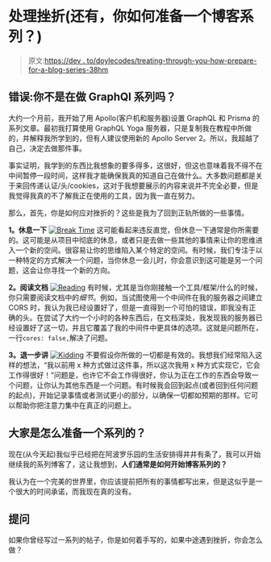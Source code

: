 # 处理挫折(还有，你如何准备一个博客系列？)

> 原文:[https://dev . to/doylecodes/treating-through-you-how-prepare-for-a-blog-series-38hm](https://dev.to/doylecodes/dealing-with-setback-also-how-do-you-prepare-for-a-blog-series-38hm)

## [](#error-werent-you-doing-a-graphql-series)错误:你不是在做 GraphQl 系列吗？

大约一个月前，我开始了用 Apollo(客户机和服务器)设置 GraphQL 和 Prisma 的系列文章。最初我打算使用 GraphQL Yoga 服务器，只是复制我在教程中所做的，并解释我所学到的，但有人建议使用新的 Apollo Server 2。所以，我超越了自己，决定去做那件事。

事实证明，我学到的东西比我想象的要多得多，这很好，但这也意味着我不得不在中间暂停一段时间，这样我才能确保我真的知道自己在做什么。大多数问题都是关于来回传递认证/头/cookies，这对于我想要展示的内容来说并不完全必要，但是我觉得我真的不了解我正在使用的工具，因为我一直在努力。

那么，首先，你是如何应对挫折的？这些是我为了回到正轨所做的一些事情。

**1。休息一下**
[![Break Time](../Images/86000bd6ba17f10d9143100a91160c8b.png)](https://i.giphy.com/media/eMeMQ0Y4DHS2k/giphy.gif) 
这可能看起来违反直觉，但休息一下通常是你所需要的。这可能是从项目中彻底的休息，或者只是去做一些其他的事情来让你的思维进入一个新的空间。很容易让你的思维陷入某个特定的空间。有时候，我们专注于以一种特定的方式解决一个问题，当你休息一会儿时，你会意识到这可能是另一个问题，这会让你寻找一个新的方向。

**2。阅读文档**
[![Reading](../Images/def0aa43c1bde1b0f3df9abb79ea3553.png)](https://i.giphy.com/media/c5aFcAbGCFz3y/giphy.gif) 
有时候，尤其是当你刚接触一个工具/框架/什么的时候，你只需要阅读文档中的*细节*。例如，当试图使用一个中间件在我的服务器之间建立 CORS 时，我认为我已经设置好了，但是一直得到一个可怕的错误，即我没有正确的头。在尝试了大约一个小时的各种东西后，在文档深处，我发现我的服务器已经设置好了这一切，并且它覆盖了我的中间件中更具体的选项。这就是问题所在，一行`cores: false,`解决了问题。

**3。退一步讲**
[![Kidding](../Images/ab9b934e8c9c7699709b009ab929b971.png)](https://i.giphy.com/media/fZ3XnLKTOHI9W/giphy.gif) 
不要假设你所做的一切都是有效的。我想我们经常陷入这样的想法，“我以前用 x 种方式做过这件事，所以这次我用 x 种方式实现它，它会工作得很好！”问题是，也许它不会工作得很好，你认为正在工作的东西会导致一个问题，让你认为其他东西是一个问题。有时候我会回到起点(或者回到任何问题的起点)，开始记录事情或者测试更小的部分，以确保一切都如预期的那样。它可以帮助你把注意力集中在真正的问题上。

## [](#how-does-everyone-prepare-a-series)大家是怎么准备一个系列的？

现在(从今天起)我似乎已经把在阿波罗乐园的生活安排得井井有条了，我可以开始继续我的系列博客了，这让我想到，**人们通常是如何开始博客系列的？**

我认为在一个完美的世界里，你应该提前把所有的事情都写出来，但是这似乎是一个很大的时间承诺，而我现在真的没有。

## [](#the-question)提问

如果你曾经写过一系列的帖子，你是如何着手写的，如果中途遇到挫折，你会怎么做？
